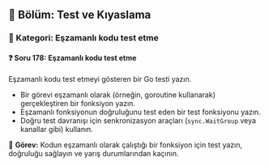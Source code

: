 ## 📘 Bölüm: Test ve Kıyaslama  
### 🔹 Kategori: Eşzamanlı kodu test etme  
#### ❓ Soru 178: Eşzamanlı kodu test etme

Eşzamanlı kodu test etmeyi gösteren bir Go testi yazın.

- Bir görevi eşzamanlı olarak (örneğin, goroutine kullanarak) gerçekleştiren bir fonksiyon yazın.
- Eşzamanlı fonksiyonun doğruluğunu test eden bir test fonksiyonu yazın.
- Doğru test davranışı için senkronizasyon araçları (`sync.WaitGroup` veya kanallar gibi) kullanın.

🔧 **Görev:** Kodun eşzamanlı olarak çalıştığı bir fonksiyon için test yazın, doğruluğu sağlayın ve yarış durumlarından kaçının.
